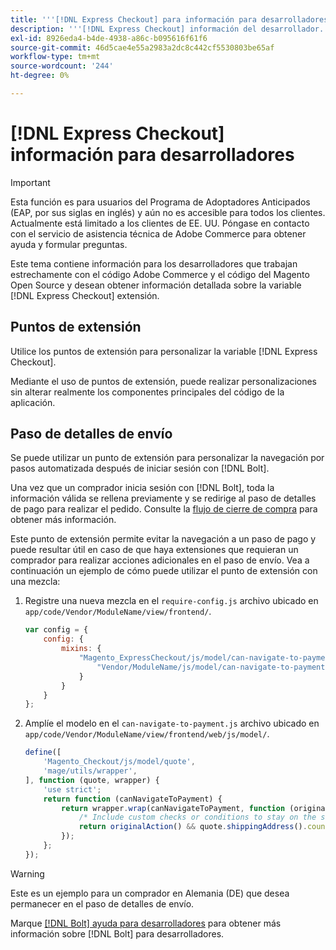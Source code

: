 ```yaml
---
title: '''[!DNL Express Checkout] para información para desarrolladores de Adobe Commerce'''
description: '''[!DNL Express Checkout] información del desarrollador.'''
exl-id: 8926eda4-b4de-4938-a86c-b095616f61f6
source-git-commit: 46d5cae4e55a2983a2dc8c442cf5530803be65af
workflow-type: tm+mt
source-wordcount: '244'
ht-degree: 0%

---
```


# [!DNL Express Checkout] información para desarrolladores

>[!IMPORTANT]
>
> Esta función es para usuarios del Programa de Adoptadores Anticipados (EAP, por sus siglas en inglés) y aún no es accesible para todos los clientes. Actualmente está limitado a los clientes de EE. UU. Póngase en contacto con el servicio de asistencia técnica de Adobe Commerce para obtener ayuda y formular preguntas.

Este tema contiene información para los desarrolladores que trabajan estrechamente con el código Adobe Commerce y el código del Magento Open Source y desean obtener información detallada sobre la variable [!DNL Express Checkout] extensión.

## Puntos de extensión

Utilice los puntos de extensión para personalizar la variable [!DNL Express Checkout].

Mediante el uso de puntos de extensión, puede realizar personalizaciones sin alterar realmente los componentes principales del código de la aplicación.

## Paso de detalles de envío

Se puede utilizar un punto de extensión para personalizar la navegación por pasos automatizada después de iniciar sesión con [!DNL Bolt].

Una vez que un comprador inicia sesión con [!DNL Bolt], toda la información válida se rellena previamente y se redirige al paso de detalles de pago para realizar el pedido. Consulte la [flujo de cierre de compra](https://experienceleague.adobe.com/docs/commerce-merchant-services/express-checkout/manage-checkout/checkout-flow.html) para obtener más información.

Este punto de extensión permite evitar la navegación a un paso de pago y puede resultar útil en caso de que haya extensiones que requieran un comprador para realizar acciones adicionales en el paso de envío. Vea a continuación un ejemplo de cómo puede utilizar el punto de extensión con una mezcla:

1. Registre una nueva mezcla en el `require-config.js` archivo ubicado en `app/code/Vendor/ModuleName/view/frontend/`.

   ```js
   var config = {
       config: {
           mixins: {
               "Magento_ExpressCheckout/js/model/can-navigate-to-payment": {
                   "Vendor/ModuleName/js/model/can-navigate-to-payment-mixin": true
               }
           }
       }
   };
   ```

1. Amplíe el modelo en el `can-navigate-to-payment.js` archivo ubicado en `app/code/Vendor/ModuleName/view/frontend/web/js/model/`.

   ```js
   define([
       'Magento_Checkout/js/model/quote',
       'mage/utils/wrapper',
   ], function (quote, wrapper) {
       'use strict';
       return function (canNavigateToPayment) {
           return wrapper.wrap(canNavigateToPayment, function (originalAction) {
               /* Include custom checks or conditions to stay on the shipping step,i.e: your shopper is from Germany */
               return originalAction() && quote.shippingAddress().countryId !== 'DE');
           });
       };
   });
   ```

>[!WARNING]
>
> Este es un ejemplo para un comprador en Alemania (DE) que desea permanecer en el paso de detalles de envío.

Marque [[!DNL Bolt] ayuda para desarrolladores](https://help.bolt.com/developers/) para obtener más información sobre [!DNL Bolt] para desarrolladores.
